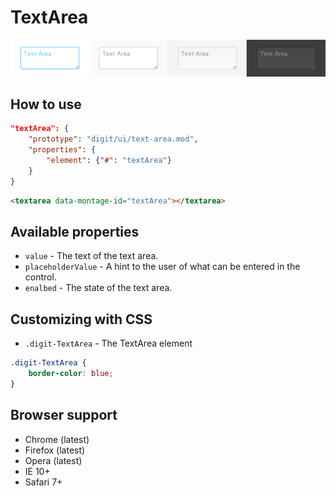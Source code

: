 # TextArea

![TextArea](screenshot.png)

## How to use

```json
"textArea": {
    "prototype": "digit/ui/text-area.mod",
    "properties": {
        "element": {"#": "textArea"}
    }
}
```

```html
<textarea data-montage-id="textArea"></textarea>
```



## Available properties

* `value` - The text of the text area.
* `placeholderValue` - A hint to the user of what can be entered in the control.
* `enalbed` - The state of the text area.


## Customizing with CSS

* `.digit-TextArea` - The TextArea element

```css
.digit-TextArea {
    border-color: blue;
}
```



## Browser support

* Chrome (latest)
* Firefox (latest)
* Opera (latest)
* IE 10+
* Safari 7+
